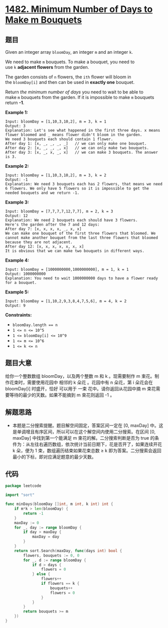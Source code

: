 # [1482. Minimum Number of Days to Make m Bouquets](https://leetcode.com/problems/minimum-number-of-days-to-make-m-bouquets/)

## 题目

Given an integer array `bloomDay`, an integer `m` and an integer `k`.

We need to make `m` bouquets. To make a bouquet, you need to use `k` **adjacent flowers** from the garden.

The garden consists of `n` flowers, the `ith` flower will bloom in the `bloomDay[i]` and then can be used in **exactly one** bouquet.

Return *the minimum number of days* you need to wait to be able to make `m` bouquets from the garden. If it is impossible to make `m` bouquets return **-1**.

**Example 1:**

```
Input: bloomDay = [1,10,3,10,2], m = 3, k = 1
Output: 3
Explanation: Let's see what happened in the first three days. x means flower bloomed and _ means flower didn't bloom in the garden.
We need 3 bouquets each should contain 1 flower.
After day 1: [x, _, _, _, _]   // we can only make one bouquet.
After day 2: [x, _, _, _, x]   // we can only make two bouquets.
After day 3: [x, _, x, _, x]   // we can make 3 bouquets. The answer is 3.
```

**Example 2:**

```
Input: bloomDay = [1,10,3,10,2], m = 3, k = 2
Output: -1
Explanation: We need 3 bouquets each has 2 flowers, that means we need 6 flowers. We only have 5 flowers so it is impossible to get the needed bouquets and we return -1.
```

**Example 3:**

```
Input: bloomDay = [7,7,7,7,12,7,7], m = 2, k = 3
Output: 12
Explanation: We need 2 bouquets each should have 3 flowers.
Here's the garden after the 7 and 12 days:
After day 7: [x, x, x, x, _, x, x]
We can make one bouquet of the first three flowers that bloomed. We cannot make another bouquet from the last three flowers that bloomed because they are not adjacent.
After day 12: [x, x, x, x, x, x, x]
It is obvious that we can make two bouquets in different ways.
```

**Example 4:**

```
Input: bloomDay = [1000000000,1000000000], m = 1, k = 1
Output: 1000000000
Explanation: You need to wait 1000000000 days to have a flower ready for a bouquet.
```

**Example 5:**

```
Input: bloomDay = [1,10,2,9,3,8,4,7,5,6], m = 4, k = 2
Output: 9
```

**Constraints:**

- `bloomDay.length == n`
- `1 <= n <= 10^5`
- `1 <= bloomDay[i] <= 10^9`
- `1 <= m <= 10^6`
- `1 <= k <= n`

## 题目大意

给你一个整数数组 bloomDay，以及两个整数 m 和 k 。现需要制作 m 束花。制作花束时，需要使用花园中 相邻的 k 朵花 。花园中有 n 朵花，第 i 朵花会在 bloomDay[i] 时盛开，恰好 可以用于 一束 花中。请你返回从花园中摘 m 束花需要等待的最少的天数。如果不能摘到 m 束花则返回 -1 。

## 解题思路

- 本题是二分搜索提醒。题目解空间固定，答案区间一定在 [0, maxDay] 中。这是单调增且有序区间，所以可以在这个解空间内使用二分搜索。在区间 [0, maxDay] 中找到第一个能满足 m 束花的解。二分搜索判断是否为 true 的条件为：从左往右遍历数组，依次统计当前日期下，花是否开了，如果连续开花 k 朵，便为 1 束，数组遍历结束如果花束总数 ≥ k 即为答案。二分搜索会返回最小的下标，即对应满足题意的最少天数。

## 代码

```go
package leetcode

import "sort"

func minDays(bloomDay []int, m int, k int) int {
    if m*k > len(bloomDay) {
        return -1
    }
    maxDay := 0
    for _, day := range bloomDay {
        if day > maxDay {
            maxDay = day
        }
    }
    return sort.Search(maxDay, func(days int) bool {
        flowers, bouquets := 0, 0
        for _, d := range bloomDay {
            if d > days {
                flowers = 0
            } else {
                flowers++
                if flowers == k {
                    bouquets++
                    flowers = 0
                }
            }
        }
        return bouquets >= m
    })
}
```